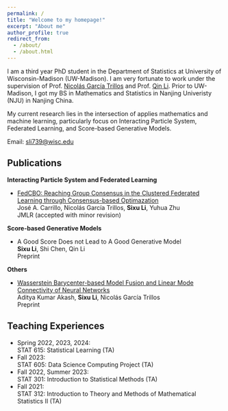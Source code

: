```yaml
---
permalink: /
title: "Welcome to my homepage!"
excerpt: "About me"
author_profile: true
redirect_from: 
  - /about/
  - /about.html
---
```



I am a third year PhD student in the Department of Statistics at University of Wisconsin-Madison (UW-Madison). 
I am very fortunate to work under the supervision of Prof. [Nicolás García Trillos](https://www.nicolasgarciat.com/) and Prof. [Qin Li](https://sites.google.com/view/qinlimadison/home?authuser=0). 
Prior to UW-Madison, I got my BS in Mathematics and Statistics in Nanjing Univeristy (NJU) in Nanjing China. 

My current research lies in the intersection of applies mathematics and machine learning, particularly focus on Interacting Particle System, Federated Learning, and Score-based Generative Models. 

Email: sli739@wisc.edu




Publications
------
**Interacting Particle System and Federated Learning**
- [FedCBO: Reaching Group Consensus in the Clustered Federated Learning through Consensus-based Optimazation](https://arxiv.org/abs/2305.02894)\
  José A. Carrillo, Nicolás García Trillos, **Sixu Li**, Yuhua Zhu\
  JMLR (accepted with minor revision)
  

**Score-based Generative Models**
- A Good Score Does not Lead to A Good Generative Model\
  **Sixu Li**, Shi Chen, Qin Li\
  Preprint
  

**Others**
- [Wasserstein Barycenter-based Model Fusion and Linear Mode Connectivity of Neural Networks](https://arxiv.org/abs/2210.06671)\
  Aditya Kumar Akash, **Sixu Li**, Nicolás García Trillos\
  Preprint


Teaching Experiences
------
- Spring 2022, 2023, 2024:\
  STAT 615: Statistical Learning (TA)
- Fall 2023:\
  STAT 605: Data Science Computing Project (TA)
- Fall 2022, Summer 2023:\
  STAT 301: Introduction to Statistical Methods (TA)
- Fall 2021:\
  STAT 312: Introduction to Theory and Methods of Mathematical Statistics II (TA)

